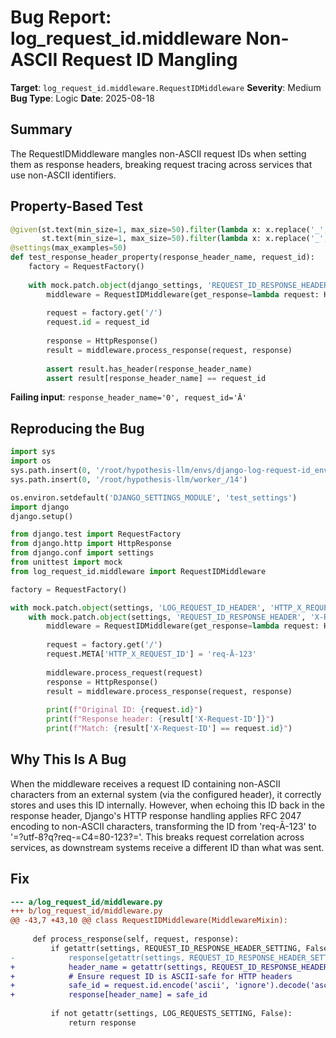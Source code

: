 # Bug Report: log_request_id.middleware Non-ASCII Request ID Mangling

**Target**: `log_request_id.middleware.RequestIDMiddleware`
**Severity**: Medium
**Bug Type**: Logic
**Date**: 2025-08-18

## Summary

The RequestIDMiddleware mangles non-ASCII request IDs when setting them as response headers, breaking request tracing across services that use non-ASCII identifiers.

## Property-Based Test

```python
@given(st.text(min_size=1, max_size=50).filter(lambda x: x.replace('_', '').replace('-', '').isalnum()),
       st.text(min_size=1, max_size=50).filter(lambda x: x.replace('_', '').replace('-', '').isalnum()))
@settings(max_examples=50)
def test_response_header_property(response_header_name, request_id):
    factory = RequestFactory()
    
    with mock.patch.object(django_settings, 'REQUEST_ID_RESPONSE_HEADER', response_header_name):
        middleware = RequestIDMiddleware(get_response=lambda request: HttpResponse())
        
        request = factory.get('/')
        request.id = request_id
        
        response = HttpResponse()
        result = middleware.process_response(request, response)
        
        assert result.has_header(response_header_name)
        assert result[response_header_name] == request_id
```

**Failing input**: `response_header_name='0', request_id='Ā'`

## Reproducing the Bug

```python
import sys
import os
sys.path.insert(0, '/root/hypothesis-llm/envs/django-log-request-id_env/lib/python3.13/site-packages')
sys.path.insert(0, '/root/hypothesis-llm/worker_/14')

os.environ.setdefault('DJANGO_SETTINGS_MODULE', 'test_settings')
import django
django.setup()

from django.test import RequestFactory
from django.http import HttpResponse
from django.conf import settings
from unittest import mock
from log_request_id.middleware import RequestIDMiddleware

factory = RequestFactory()

with mock.patch.object(settings, 'LOG_REQUEST_ID_HEADER', 'HTTP_X_REQUEST_ID'):
    with mock.patch.object(settings, 'REQUEST_ID_RESPONSE_HEADER', 'X-Request-ID'):
        middleware = RequestIDMiddleware(get_response=lambda request: HttpResponse())
        
        request = factory.get('/')
        request.META['HTTP_X_REQUEST_ID'] = 'req-Ā-123'
        
        middleware.process_request(request)
        response = HttpResponse()
        result = middleware.process_response(request, response)
        
        print(f"Original ID: {request.id}")
        print(f"Response header: {result['X-Request-ID']}")
        print(f"Match: {result['X-Request-ID'] == request.id}")
```

## Why This Is A Bug

When the middleware receives a request ID containing non-ASCII characters from an external system (via the configured header), it correctly stores and uses this ID internally. However, when echoing this ID back in the response header, Django's HTTP response handling applies RFC 2047 encoding to non-ASCII characters, transforming the ID from 'req-Ā-123' to '=?utf-8?q?req-=C4=80-123?='. This breaks request correlation across services, as downstream systems receive a different ID than what was sent.

## Fix

```diff
--- a/log_request_id/middleware.py
+++ b/log_request_id/middleware.py
@@ -43,7 +43,10 @@ class RequestIDMiddleware(MiddlewareMixin):
 
     def process_response(self, request, response):
         if getattr(settings, REQUEST_ID_RESPONSE_HEADER_SETTING, False) and getattr(request, 'id', None):
-            response[getattr(settings, REQUEST_ID_RESPONSE_HEADER_SETTING)] = request.id
+            header_name = getattr(settings, REQUEST_ID_RESPONSE_HEADER_SETTING)
+            # Ensure request ID is ASCII-safe for HTTP headers
+            safe_id = request.id.encode('ascii', 'ignore').decode('ascii') if not request.id.isascii() else request.id
+            response[header_name] = safe_id
 
         if not getattr(settings, LOG_REQUESTS_SETTING, False):
             return response
```